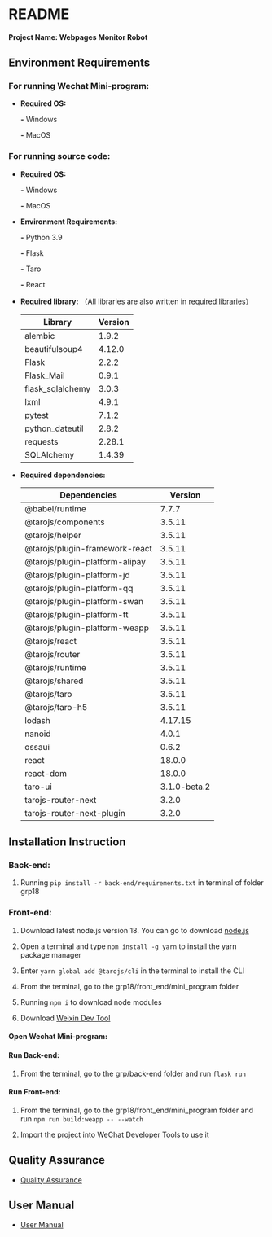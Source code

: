 # README 

#### Project Name: Webpages Monitor Robot 

## Environment Requirements

### For running Wechat Mini-program:

- **Required OS:**

  **-**  Windows

  **-**  MacOS

### For running source code:

- **Required OS:**

  **-**  Windows

  **-**  MacOS

- **Environment Requirements:**

  **-** Python 3.9

  **-** Flask

  **-** Taro

  **-** React

- **Required library:** （All libraries are also written in [required libraries](requirements.txt)）

  | Library          | Version |
  | ---------------- | ------- |
  | alembic          | 1.9.2   |
  | beautifulsoup4   | 4.12.0  |
  | Flask            | 2.2.2   |
  | Flask_Mail       | 0.9.1   |
  | flask_sqlalchemy | 3.0.3   |
  | lxml             | 4.9.1   |
  | pytest           | 7.1.2   |
  | python_dateutil  | 2.8.2   |
  | requests         | 2.28.1  |
  | SQLAlchemy       | 1.4.39  |
 
- **Required dependencies:**

  | Dependencies                   | Version      |
  | ------------------------------ | ------------ |
  | @babel/runtime                 | 7.7.7        |
  | @tarojs/components             | 3.5.11       |
  | @tarojs/helper                 | 3.5.11       |
  | @tarojs/plugin-framework-react | 3.5.11       |
  | @tarojs/plugin-platform-alipay | 3.5.11       |
  | @tarojs/plugin-platform-jd     | 3.5.11       |
  | @tarojs/plugin-platform-qq     | 3.5.11       |
  | @tarojs/plugin-platform-swan   | 3.5.11       |
  | @tarojs/plugin-platform-tt     | 3.5.11       |
  | @tarojs/plugin-platform-weapp  | 3.5.11       |
  | @tarojs/react                  | 3.5.11       |
  | @tarojs/router                 | 3.5.11       |
  | @tarojs/runtime                | 3.5.11       |
  | @tarojs/shared                 | 3.5.11       |
  | @tarojs/taro                   | 3.5.11       |
  | @tarojs/taro-h5                | 3.5.11       | 
  | lodash                         | 4.17.15      |
  | nanoid                         | 4.0.1        |
  | ossaui                         | 0.6.2        |
  | react                          | 18.0.0       |
  | react-dom                      | 18.0.0       |
  | taro-ui                        | 3.1.0-beta.2 |
  | tarojs-router-next             | 3.2.0        |
  | tarojs-router-next-plugin      | 3.2.0        |


## **Installation Instruction**

### Back-end:

1. Running `pip install -r back-end/requirements.txt` in terminal of folder grp18

### Front-end:

1. Download latest node.js version 18. You can go to download [node.js](https://nodejs.org/en/download)

2. Open a terminal and type `npm install -g yarn` to install the yarn package manager

3. Enter `yarn global add @tarojs/cli` in the terminal to install the CLI

4. From the terminal, go to the grp18/front_end/mini_program folder

5. Running `npm i` to download node modules

6. Download [Weixin Dev Tool](https://developers.weixin.qq.com/miniprogram/en/dev/devtools/download.html)

#### Open Wechat Mini-program:

#### Run Back-end:

1. From the terminal, go to the grp/back-end folder and run `flask run`


#### Run Front-end:

1. From the terminal, go to the grp18/front_end/mini_program folder and run `npm run build:weapp -- --watch`

2. Import the project into WeChat Developer Tools to use it



## Quality Assurance

- [Quality Assurance](Quality_Assurance/Quality_Assurance.pdf)



## User Manual

- [User Manual](User_Manual/User_Manual.pdf)

